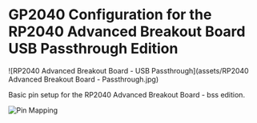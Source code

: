 # GP2040 Configuration for the RP2040 Advanced Breakout Board USB Passthrough Edition

![RP2040 Advanced Breakout Board - USB Passthrough](assets/RP2040 Advanced Breakout Board - Passthrough.jpg)

Basic pin setup for the RP2040 Advanced Breakout Board - bss edition.

![Pin Mapping](assets/RP2040AdvancedBreakoutBoard_pinout.png)

